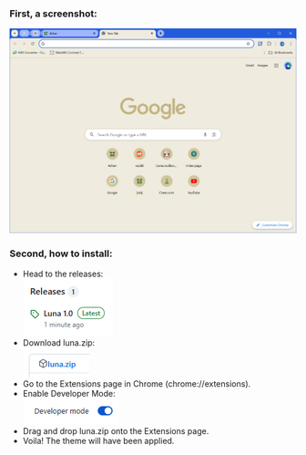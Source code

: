 ### First, a screenshot:

![A screenshot of Google Chrome with the Luna theme](./screenshot.png)

### Second, how to install:

- Head to the releases:<br>![](./releases.png)
- Download luna.zip:<br>![](./zip.png)
- Go to the Extensions page in Chrome (chrome://extensions).
- Enable Developer Mode:<br>![](./developer_mode.png)
- Drag and drop luna.zip onto the Extensions page.
- Voila! The theme will have been applied.